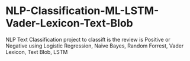# NLP-Classification-ML-LSTM-Vader-Lexicon-Text-Blob
NLP Text Classification project to classift is the review is Positive or Negative using Logistic Regression, Naive Bayes, Random Forrest, Vader Lexicon, Text Blob, LSTM
